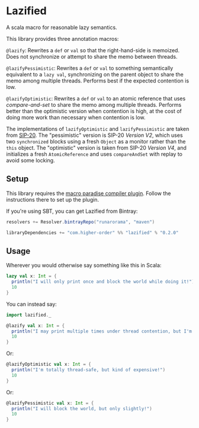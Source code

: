 # Lazified

A scala macro for reasonable lazy semantics.

This library provides three annotation macros:

`@lazify`: Rewrites a `def` or `val` so that the right-hand-side is memoized. Does not synchronize or attempt to share the memo between threads.

`@lazifyPessimistic`: Rewrites a `def` or `val` to something semantically equivalent to a `lazy val`, synchronizing on the parent object to share the memo among multiple threads. Performs best if the expected contention is low.

`@lazifyOptimistic`: Rewrites a `def` or `val` to an atomic reference that uses _compare-and-set_ to share the memo among multiple threads. Performs better than the optimistic version when contention is high, at the cost of doing more work than necessary when contention is low.

The implementations of `lazifyOptimistic` and `lazifyPessimistic` are taken from [SIP-20](http://docs.scala-lang.org/sips/pending/improved-lazy-val-initialization.html). The "pessimistic" version is SIP-20 *Version V2*, which uses two `synchronized` blocks using a fresh `Object` as a monitor rather than the `this` object. The "optimistic" version is taken from SIP-20 *Version V4*, and initializes a fresh `AtomicReference` and uses `compareAndSet` with replay to avoid some locking.

## Setup

This library requires the [macro paradise compiler plugin](http://docs.scala-lang.org/overviews/macros/paradise.html). Follow the instructions there to set up the plugin.

If you're using SBT, you can get Lazified from Bintray: 

``` scala
resolvers += Resolver.bintrayRepo("runarorama", "maven")

libraryDependencies += "com.higher-order" %% "lazified" % "0.2.0"
```

## Usage

Wherever you would otherwise say something like this in Scala:

``` scala
lazy val x: Int = {
  println("I will only print once and block the world while doing it!")
  10
}
```

You can instead say:

``` scala
import lazified._

@lazify val x: Int = {
  println("I may print multiple times under thread contention, but I'm super cheap!")
  10
}
```

Or:

``` scala
@lazifyOptimistic val x: Int = {
  println("I'm totally thread-safe, but kind of expensive!")
  10
}
```

Or:

``` scala
@lazifyPessimistic val x: Int = {
  println("I will block the world, but only slightly!")
  10
}
```

